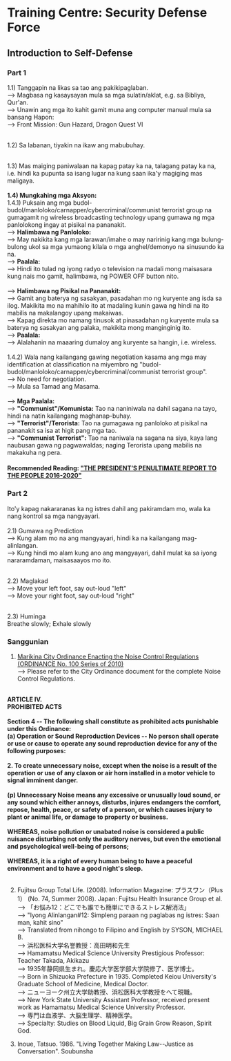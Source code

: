 # Training Centre: Security Defense Force
## Introduction to Self-Defense
### Part 1
1.1) Tanggapin na likas sa tao ang pakikipaglaban.<br/>
--> Magbasa ng kasaysayan mula sa mga sulatin/aklat, e.g. sa Bibliya, Qur'an.<br/>
--> Unawin ang mga ito kahit gamit muna ang computer manual mula sa bansang Hapon:<br/> 
--> Front Mission: Gun Hazard, Dragon Quest VI<br/>
<br/>

1.2) Sa labanan, tiyakin na ikaw ang mabubuhay.<br/>
<br/>

1.3) Mas maiging paniwalaan na kapag patay ka na, talagang patay ka na, i.e. hindi ka pupunta sa isang lugar na kung saan ika'y magiging mas maligaya.<br/>
<br/>
<b>1.4) Mungkahing mga Aksyon:</b><br/>
1.4.1) Puksain ang mga budol-budol/manloloko/carnapper/cybercriminal/communist terrorist group na gumagamit ng wireless broadcasting technology upang gumawa ng mga panlolokong ingay at pisikal na pananakit.<br/>
--> <b>Halimbawa ng Panloloko:</b><br/>
--> May nakikita kang mga larawan/imahe o may naririnig kang mga bulung-bulong ukol sa mga yumaong kilala o mga anghel/demonyo na sinusundo ka na.<br/>
--> <b>Paalala:</b><br/>
--> Hindi ito tulad ng iyong radyo o television na madali mong maisasara kung nais mo gamit, halimbawa, ng POWER OFF button nito.<br/>
<br/>
--> <b>Halimbawa ng Pisikal na Pananakit:</b><br/>
--> Gamit ang baterya ng sasakyan, pasadahan mo ng kuryente ang isda sa ilog. Makikita mo na mahihilo ito at madaling kunin gawa ng hindi na ito mabilis na makalangoy upang makaiwas.<br/>
--> Kapag direkta mo namang tinusok at pinasadahan ng kuryente mula sa baterya ng sasakyan ang palaka, makikita mong manginginig ito.<br/>
--> <b>Paalala:</b><br/>
--> Alalahanin na maaaring dumaloy ang kuryente sa hangin, i.e. wireless.<br/>
<br/>
1.4.2) Wala nang kailangang gawing negotiation kasama ang mga may identification at classification na miyembro ng "budol-budol/manloloko/carnapper/cybercriminal/communist terrorist group".<br/>
--> No need for negotiation.<br/>
--> Mula sa Tamad ang Masama.<br/>
<br/>
--> <b>Mga Paalala:</b><br/>
--> <b>"Communist"/Komunista:</b> Tao na naniniwala na dahil sagana na tayo, hindi na natin kailangang maghanap-buhay.<br/>
--> <b>"Terrorist"/Terorista:</b> Tao na gumagawa ng panloloko at pisikal na pananakit sa isa at higit pang mga tao.<br/>
--> <b>"Communist Terrorist":</b> Tao na naniwala na sagana na siya, kaya lang naubusan gawa ng pagwawaldas; naging Terorista upang mabilis na makakuha ng pera.<br/>

#### Recommended Reading: ["THE PRESIDENT’S PENULTIMATE REPORT TO THE PEOPLE 2016-2020"](https://pcoo.gov.ph/downloads/2020-PRP-PRRD.pdf)

### Part 2
Ito'y kapag nakararanas ka ng istres dahil ang pakiramdam mo, wala ka nang kontrol sa mga nangyayari.<br/>
<br/>
2.1) Gumawa ng Prediction<br/>
--> Kung alam mo na ang mangyayari, hindi ka na kailangang mag-alinlangan.<br/>
--> Kung hindi mo alam kung ano ang mangyayari, dahil mulat ka sa iyong nararamdaman, maisasaayos mo ito.<br/>
<br/>

2.2) Maglakad<br/>
--> Move your left foot, say out-loud "left"<br/>
--> Move your right foot, say out-loud "right"<br/>
<br/>

2.3) Huminga<br/>
Breathe slowly; Exhale slowly

### Sanggunian
1) [Marikina City Ordinance Enacting the Noise Control Regulations (ORDINANCE No. 100 Series of 2010)](http://marikinacitycouncilc.ipage.com/www/mccouncil_ordinances/elibrary/pdf2010/ord10100.pdf)<br/>
--> Please refer to the City Ordinance document for the complete Noise Control Regulations.
<b>
<br/>
            ARTICLE IV.<br/>
            PROHIBITED ACTS<br/>
<br/>
            Section 4 -- The following shall constitute as prohibited acts punishable under this Ordinance:<br/>
            (a) Operation or Sound Reproduction Devices -- No person shall operate or use or cause to operate any sound reproduction device for any of the following purposes:<br/>
<br/>
            2. To create unnecessary noise, except when the noise is a result of the operation or use of any claxon or air horn installed in a motor vehicle to signal imminent danger.<br/>
<br/>
            (p) Unnecessary Noise means any excessive or unusually loud sound, or any sound which either annoys, disturbs, injures endangers the comfort, repose, health, peace, or safety of a person, or which causes injury to plant or animal life, or damage to property or business.<br/>
<br/>
            WHEREAS, noise pollution or unabated noise is considered a public nuisance disturbing not only the auditory nerves, but even the emotional and psychological well-being of persons;<br/>
<br/>
            WHEREAS, it is a right of every human being to have a peaceful environment and to have a good night's sleep.<br/>
<br/>
 </b>

2) Fujitsu Group Total Life. (2008). Information Magazine: プラスワン（Plus 1） (No. 74, Summer 2008). Japan: Fujitsu Health Insurance Group et al.<br/>
--> 「お悩み12：どこでも誰でも簡単にできるストレス解消法」<br/>
--> "Iyong Alinlangan#12: Simpleng paraan ng paglabas ng istres: Saan man, kahit sino"<br/>
--> Translated from nihongo to Filipino and English by SYSON, MICHAEL B.<br/>
--> 浜松医科大学名誉教授：高田明和先生<br/>
--> Hamamatsu Medical Science University Prestigious Professor: Teacher Takada, Akikazu<br/>
--> 1935年静岡県生まれ。慶応大学医学部大学院修了、医学博士。<br/>
--> Born in Shizuoka Prefecture in 1935. Completed Keiou University's Graduate School of Medicine, Medical Doctor.<br/>
--> ニューヨーク州立大学助教授、浜松医科大学教授をへて現職。<br/>
--> New York State University Assistant Professor, received present work as Hamamatsu Medical Science University Professor.<br/>
--> 専門は血液学、大脳生理学、精神医学。<br/>
--> Specialty: Studies on Blood Liquid, Big Grain Grow Reason, Spirit God.  

3) Inoue, Tatsuo. 1986. "Living Together Making Law--Justice as Conversation". Soubunsha 


